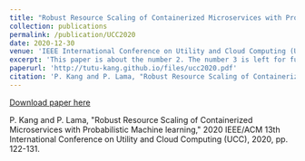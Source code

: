 ```yaml
---
title: "Robust Resource Scaling of Containerized Microservices with Probabilistic Machine learning"
collection: publications
permalink: /publication/UCC2020
date: 2020-12-30
venue: 'IEEE International Conference on Utility and Cloud Computing (UCC)'
excerpt: 'This paper is about the number 2. The number 3 is left for future work.'
paperurl: 'http://tutu-kang.github.io/files/ucc2020.pdf'
citation: 'P. Kang and P. Lama, "Robust Resource Scaling of Containerized Microservices with Probabilistic Machine learning," 2020 IEEE/ACM 13th International Conference on Utility and Cloud Computing (UCC), 2020, pp. 122-131.'
---
```


[Download paper here](http://tutu-kang.github.io/files/ucc2020.pdf)

P. Kang and P. Lama, "Robust Resource Scaling of Containerized Microservices with Probabilistic Machine learning," 2020 IEEE/ACM 13th International Conference on Utility and Cloud Computing (UCC), 2020, pp. 122-131.

